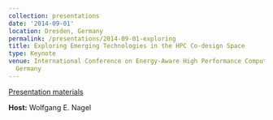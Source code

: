 ```yaml
---
collection: presentations
date: '2014-09-01'
location: Dresden, Germany
permalink: /presentations/2014-09-01-exploring
title: Exploring Emerging Technologies in the HPC Co-design Space
type: Keynote
venue: International Conference on Energy-Aware High Performance Computing, Dresden,
  Germany
---
```


[Presentation materials](http://www.ena-hpc.org/2014/index.html)


**Host:** Wolfgang E. Nagel